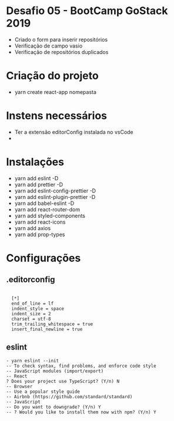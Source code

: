 # Desafio 05 - BootCamp GoStack 2019 
- Criado o form para inserir repositórios 
- Verificação de campo vasio
- Verificação de repositórios duplicados


# Criação do projeto
- yarn create react-app nomepasta

# Instens necessários
- Ter a extensão editorConfig instalada no vsCode
-

# Instalações
- yarn add eslint -D
- yarn add prettier -D
- yarn add eslint-config-prettier -D
- yarn add eslint-plugin-prettier -D
- yarn add babel-eslint -D
- yarn add react-router-dom
- yarn add styled-components
- yarn add react-icons
- yarn add axios
- yarn add prop-types

# Configurações

## .editorconfig
```  root = true

  [*]
  end_of_line = lf
  indent_style = space
  indent_size = 2
  charset = utf-8
  trim_trailing_whitespace = true
  insert_final_newline = true
```
## eslint
```
- yarn eslint --init
-- To check syntax, find problems, and enforce code style
-- JavaScript modules (import/export)
-- React
? Does your project use TypeScript? (Y/n) N
-- Browser
-- Use a popular style guide
-- Airbnb (https://github.com/standard/standard)
-- JavaScript
-- Do you want to downgrade? (Y/n) Y
-- ? Would you like to install them now with npm? (Y/n) Y
```
